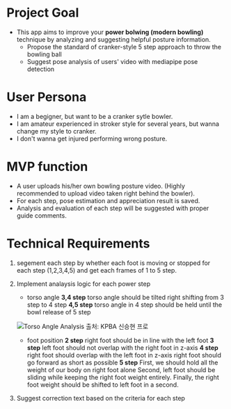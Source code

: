 # Project Goal

- This app aims to improve your **power bolwing (modern bowling)** technique by analyzing and suggesting helpful posture information.
  - Propose the standard of cranker-style 5 step approach to throw the bowling ball
  - Suggest pose analysis of users' video with mediapipe pose detection
 
# User Persona
  - I am a begigner, but want to be a cranker sytle bowler.
  - I am amateur experienced in stroker style for several years, but wanna change my style to cranker.
  - I don't wanna get injured performing wrong posture.

# MVP function
  - A user uploads his/her own bowling posture video. (Highly recommended to upload video taken right behind the bowler).
  - For each step, pose estimation and appreciation result is saved.
  - Analysis and evaluation of each step will be suggested with proper guide comments.

# Technical Requirements

1. segement each step by whether each foot is moving or stopped for each step (1,2,3,4,5) and get each frames of 1 to 5 step.
2. Implement analaysis logic for each power step
   - torso angle
     **3,4 step**
       torso angle should be tilted right shifting from 3 step to 4 step
     **4,5 step**
       torso angle in 4 step should be held until the bowl release of 5 step

    ![Torso Angle Analysis 출처: KPBA 신승현 프로](README/torso-angle-analysis.png)
   - foot position
      **2 step**
       right foot should be in line with the left foot
      **3 step**
       left foot should not overlap with the right foot in z-axis
      **4 step**
       right foot should overlap with the left foot in z-axis
       right foot should go forward as short as possible
      **5 step**
       First, we should hold all the weight of our body on right foot alone
       Second, left foot should be sliding while keeping the right foot weight entirely.
       Finally, the right foot weight should be shifted to left foot in a second.
3. Suggest correction text based on the criteria for each step
  
